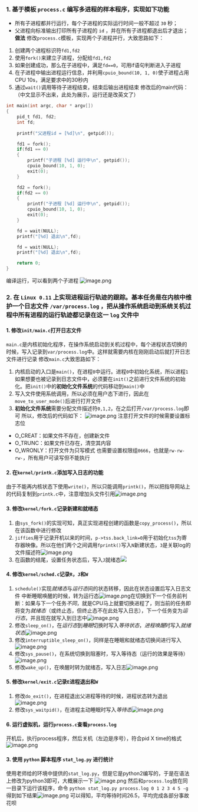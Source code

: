### 1. 基于模板 `process.c` 编写多进程的样本程序，实现如下功能
- 所有子进程都并行运行，每个子进程的实际运行时间一般不超过 `30` 秒；
- 父进程向标准输出打印所有子进程的 `id` ，并在所有子进程都退出后才退出；
**做法**
修改`process.c`模板，实现两个子进程并行，大致思路如下：
1. 创建两个进程标识符`fd1,fd2`
2. 使用`fork()`来建立子进程，分配给`fd1,fd2`
3. 如果创建成功，那么在子进程中，满足`fd==0`，可用if语句判断进入子进程
4. 在子进程中输出进程运行信息，并利用`cpuio_bound(10, 1, 0)`使子进程占用CPU 10s，满足要求中的30秒内
5. 通过`wait()`调用等待子进程结束，结束后输出进程结束
修改后的main代码：（中文显示不出来，此处为展示，运行还是改英文了）
```c
int main(int argc, char * argv[])
{
	pid_t fd1, fd2;
	int fd;
	
	printf("父进程id = [%d]\n", getpid());

	fd1 = fork();
	if(fd1 == 0)
	{
		printf("子进程 [%d] 运行中\n", getpid());
		cpuio_bound(10, 1, 0);
		exit(0);
	}

	fd2 = fork();
	if(fd2 == 0)
	{
		printf("子进程 [%d] 运行中\n", getpid());
		cpuio_bound(10, 1, 0);
		exit(0);
	}

	fd = wait(NULL);
	printf("[%d] 退出\n",fd);

	fd = wait(NULL);
	printf("[%d] 退出\n",fd);

	return 0;
}
```
编译运行，可以看到两个子进程
![image.png](https://s2.loli.net/2025/01/04/ufOE5K8tc6qrhUb.png)
### 2. 在 `Linux 0.11` 上实现进程运行轨迹的跟踪。基本任务是在内核中维护一个日志文件 `/var/process.log` ，把从操作系统启动到系统关机过程中所有进程的运行轨迹都记录在这一 `log` 文件中
#### 1. 修改`init/main.c`打开日志文件
`main.c`是内核初始化程序，在操作系统启动到关机过程中，每个进程状态切换的时候，写入记录到`var/process.log`中。这样就需要内核在刚刚启动后就打开日志文件进行记录
修改`main.c`大致思路如下：
1. 内核启动的入口是`main()`，在进程`0`中运行。进程`0`中初始化系统，所以进程`1`如果想要也被记录到日志文件中，必须要在`init()`之前进行文件系统的初始化。把`init()`中的**初始化文件系统**的代码移动到`main()`中
2. 写入文件使用系统调用，所以必须在用户态下进行，因此在`move_to_user_mode()`后进行打开文件
3. **初始化文件系统**需要分配文件描述符`0,1,2`，在之后打开`/var/process.log`即可
所以，修改后的代码如下：
![image.png](https://s2.loli.net/2025/01/04/qB4rohwz7Hg3xvR.png)
注意打开文件的时候需要设置标志位
- O_CREAT：如果文件不存在，创建新文件
- O_TRUNC：如果文件已存在，清空其内容
- O_WRONLY：打开文件为只写模式
也需要设置权限组`0666`，也就是`rw-rw-rw-`，所有用户可读写但不能执行
#### 2. 在`kernel/printk.c`添加写入日志的功能
由于不能再内核状态下使用`write()`，所以只能调用`printk()`，所以把指导网站上的代码复制到`printk.c`中，注意增加头文件引用![image.png](https://s2.loli.net/2025/01/05/b4Za562RWKevFTd.png)
#### 3. 修改`kernel/fork.c`记录新建和就绪态
1. 由`sys_fork()`的实现可知，真正实现进程创建的函数是`copy_process()`，所以在该函数中进行修改
2. `jiffies`用于记录开机以来的时间，`p->tss.back_link=0`用于初始化`tss`为寄存器映像。所以在他们两个之间调用`fprintk()`写入`N`新建状态，`3`是关联log的文件描述符![image.png](https://s2.loli.net/2025/01/04/qNBJxl8MzQZS7oT.png)
3. 在函数的结尾，设置任务状态后，写入`J`就绪态![](https://s2.loli.net/2025/01/04/rzJCaVFfTcmkBsv.png)
#### 4. 修改`kernel/sched.c`记录`R`，`J`和`W`
1. `schedule()`实现*就绪态*与*运行态*间的状态转移，因此在状态设置后写入日志文件
   中断睡眠唤醒的时候，转为运行态![image.png](https://s2.loli.net/2025/01/04/axAS9DgmeNEPs5h.png)在切换到下一个任务前判断：如果与下一个任务*不同*，就是CPU马上就要切换进程了，则当前的任务即将变为*就绪态*（或终止态，但终止态不在此处写入日志），下一个任务变为*运行态*，并且现在就写入到日志中![image.png](https://s2.loli.net/2025/01/04/4qazGw2XW6f3rkx.png)
2. 修改`sleep_on()`，在*运行态*到*睡眠*切换时写入*等待状态*，*进程唤醒*时写入*就绪状态*![image.png](https://s2.loli.net/2025/01/04/mLEDJcZGvzikUN2.png)
3. 修改`interruptible_sleep_on()`，同样是在睡眠和就绪态切换间进行写入![image.png](https://s2.loli.net/2025/01/04/IYzfgCXdQH9GJek.png)
4. 修改`sys_pause()`，在系统切换到阻塞时，写入等待态（运行的效果是等待）![image.png](https://s2.loli.net/2025/01/04/YTL19Z8cBj4euEX.png)
5. 修改`wake_up()`，在唤醒时转为就绪态，写入日志![image.png](https://s2.loli.net/2025/01/04/InuFtjvLaT8wRcW.png)
#### 5. 修改`kernel/exit.c`记录`E`进程退出和`W`
1. 修改`do_exit()`，在进程退出父进程等待的时候，进程状态转为退出![image.png](https://s2.loli.net/2025/01/04/YoS9jMJ3erQGDEV.png)
2. 修改`sys_waitpid()`，在进程主动睡眠时写入*等待态*![image.png](https://s2.loli.net/2025/01/04/CcJoMs3KgYRxm96.png)
#### 6. 运行虚拟机，运行`process.c`查看`process.log`
开机后，执行process程序，然后关机（左边是序号），符合pid X time的格式
![image.png](https://s2.loli.net/2025/01/05/OPRMGa9ATN6DfUl.png)
#### 3. 使用 `python` 脚本程序 `stat_log.py` 进行统计
使用老师给的环境中提供的`stat_log.py`，但是它是python2编写的，于是在语法上修改为python3即可，大概展示一下
![image.png](https://s2.loli.net/2025/01/05/AYRgdX8STsWqoLJ.png)
然后和`process.log`放在同一目录下运行该程序，命令
`python stat_log.py process.log 0 1 2 3 4 5 -g`
得到如下结果![image.png](https://s2.loli.net/2025/01/05/nVDecuEbhaWtwFO.png)
可以得知，平均等待时间26.5，平均完成各部分事故花呗
